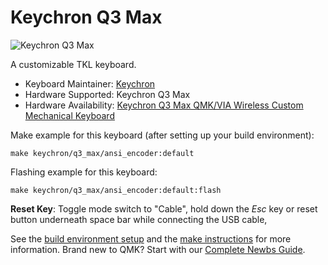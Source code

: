 # Keychron Q3 Max

![Keychron Q3 Max](https://cdn.shopify.com/s/files/1/0059/0630/1017/files/Q3-Max-email-2_bcc67f24-78a6-4d03-a967-d1978597fe1a.jpg?v=1704695482)

A customizable TKL keyboard.

* Keyboard Maintainer: [Keychron](https://github.com/keychron)
* Hardware Supported: Keychron Q3 Max
* Hardware Availability: [Keychron Q3 Max QMK/VIA Wireless Custom Mechanical Keyboard](https://www.keychron.com/products/keychron-q3-max-qmk-via-wireless-custom-mechanical-keyboard)

Make example for this keyboard (after setting up your build environment):

    make keychron/q3_max/ansi_encoder:default

Flashing example for this keyboard:

    make keychron/q3_max/ansi_encoder:default:flash

**Reset Key**: Toggle mode switch to "Cable", hold down the *Esc* key or reset button underneath space bar while connecting the USB cable,

See the [build environment setup](https://docs.qmk.fm/#/getting_started_build_tools) and the [make instructions](https://docs.qmk.fm/#/getting_started_make_guide) for more information. Brand new to QMK? Start with our [Complete Newbs Guide](https://docs.qmk.fm/#/newbs).
